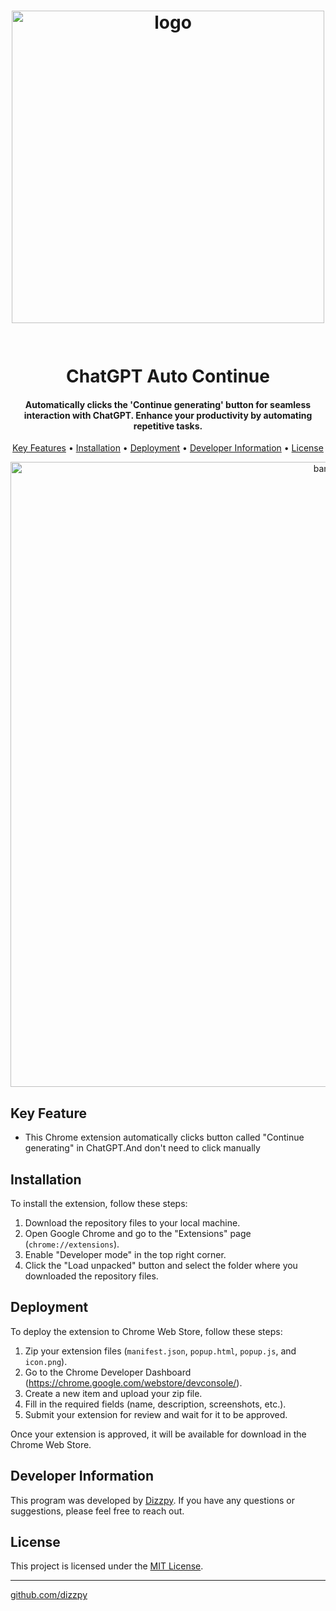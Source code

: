 <h1 align="center">

  <img src="https://freelogopng.com/images/all_img/1681039182chatgpt-logo-with-name.png" alt="logo" width="500">
  <br>
  <br>

  
  <br>
  ChatGPT Auto Continue
  <br>
</h1>

<h4 align="center">Automatically clicks the 'Continue generating' button for seamless interaction with ChatGPT. Enhance your productivity by automating repetitive tasks.</h4>


<p align="center">
  <a href="#key-feature">Key Features</a> •
  <a href="#installation">Installation</a> •
  <a href="#deployment">Deployment</a> •
  <a href="#developer-information">Developer Information</a> •
  <a href="#license">License</a>

  
</p>


 <div style="text-align: center;">
  <img src="https://www.linkpicture.com/q/ezgif.com-video-to-gif_7.gif" alt="banner" width="1000">
</div>




<h2>Key Feature</h2>

<ul>
  <li> This Chrome extension automatically clicks button called "Continue generating" in ChatGPT.And don't need to click manually</li>
</ul>

###

<h2>Installation</h2>

  <p>To install the extension, follow these steps:</p>

  <ol>
    <li>Download the repository files to your local machine.</li>
    <li>Open Google Chrome and go to the "Extensions" page (<code>chrome://extensions</code>).</li>
    <li>Enable "Developer mode" in the top right corner.</li>
    <li>Click the "Load unpacked" button and select the folder where you downloaded the repository files.</li>
  </ol>
  
  ###


<h2>Deployment</h2>

  <p>To deploy the extension to Chrome Web Store, follow these steps:</p>

  <ol>
    <li>Zip your extension files (<code>manifest.json</code>, <code>popup.html</code>, <code>popup.js</code>, and <code>icon.png</code>).</li>
    <li>Go to the Chrome Developer Dashboard (<a href="https://chrome.google.com/webstore/devconsole/" target="_blank">https://chrome.google.com/webstore/devconsole/</a>).</li>
    <li>Create a new item and upload your zip file.</li>
    <li>Fill in the required fields (name, description, screenshots, etc.).</li>
    <li>Submit your extension for review and wait for it to be approved.</li>
  </ol>

  <p>Once your extension is approved, it will be available for download in the Chrome Web Store.</p>

  ###




<h2>Developer Information</h2>

<p>This program was developed by <a href="https://github.com/dizzpy">Dizzpy</a>. If you have any questions or suggestions, please feel free to reach out.</p>

<h2>License</h2>

<p>This project is licensed under the <a href="LICENSE">MIT License</a>.</p>

<hr>

<p><a href="https://github.com/dizzpy">github.com/dizzpy</a> </p>
